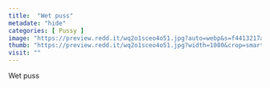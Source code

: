 ```yaml
---
title:  "Wet puss"
metadate: "hide"
categories: [ Pussy ]
image: "https://preview.redd.it/wq2o1sceo4o51.jpg?auto=webp&s=f4413217a7dfcaee9f68ec381bf048180869fb69"
thumb: "https://preview.redd.it/wq2o1sceo4o51.jpg?width=1080&crop=smart&auto=webp&s=f8346121313f4734f99c5888ffc50704b5e75b9e"
visit: ""
---
```

Wet puss
